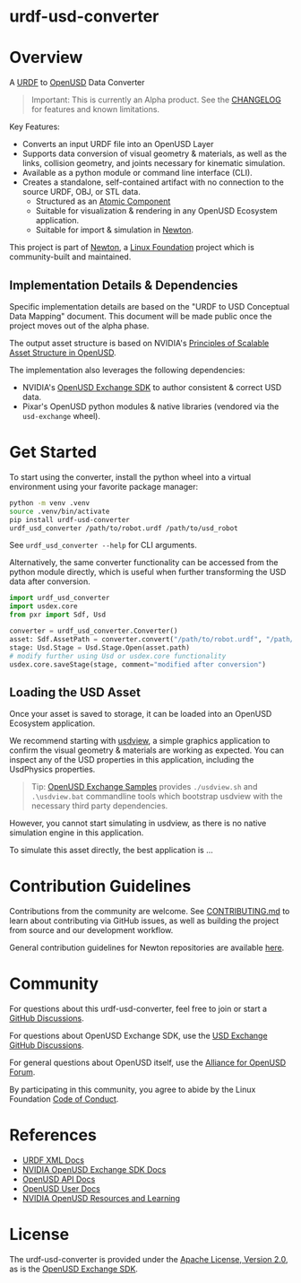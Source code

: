 # urdf-usd-converter

# Overview

A [URDF](https://wiki.ros.org/urdf/XML) to [OpenUSD](https://openusd.org) Data Converter

> Important: This is currently an Alpha product. See the [CHANGELOG](./CHANGELOG.md) for features and known limitations.

Key Features:
- Converts an input URDF file into an OpenUSD Layer
- Supports data conversion of visual geometry & materials, as well as the links, collision geometry, and joints necessary for kinematic simulation.
- Available as a python module or command line interface (CLI).
- Creates a standalone, self-contained artifact with no connection to the source URDF, OBJ, or STL data.
  - Structured as an [Atomic Component](https://docs.omniverse.nvidia.com/usd/latest/learn-openusd/independent/asset-structure-principles.html#atomic-model-structure-flowerpot)
  - Suitable for visualization & rendering in any OpenUSD Ecosystem application.
  - Suitable for import & simulation in [Newton](https://github.com/newton-physics/newton).

This project is part of [Newton](https://github.com/newton-physics), a [Linux Foundation](https://www.linuxfoundation.org) project which is community-built and maintained.

## Implementation Details & Dependencies

Specific implementation details are based on the "URDF to USD Conceptual Data Mapping" document. This document will be made public once the project moves out of the alpha phase.

The output asset structure is based on NVIDIA's [Principles of Scalable Asset Structure in OpenUSD](https://docs.omniverse.nvidia.com/usd/latest/learn-openusd/independent/asset-structure-principles.html).

The implementation also leverages the following dependencies:
- NVIDIA's [OpenUSD Exchange SDK](https://docs.omniverse.nvidia.com/usd/code-docs/usd-exchange-sdk/latest/index.html) to author consistent & correct USD data.
- Pixar's OpenUSD python modules & native libraries (vendored via the `usd-exchange` wheel).

# Get Started

To start using the converter, install the python wheel into a virtual environment using your favorite package manager:

```bash
python -m venv .venv
source .venv/bin/activate
pip install urdf-usd-converter
urdf_usd_converter /path/to/robot.urdf /path/to/usd_robot
```

See `urdf_usd_converter --help` for CLI arguments.

Alternatively, the same converter functionality can be accessed from the python module directly, which is useful when further transforming the USD data after conversion.

```python
import urdf_usd_converter
import usdex.core
from pxr import Sdf, Usd

converter = urdf_usd_converter.Converter()
asset: Sdf.AssetPath = converter.convert("/path/to/robot.urdf", "/path/to/usd_robot")
stage: Usd.Stage = Usd.Stage.Open(asset.path)
# modify further using Usd or usdex.core functionality
usdex.core.saveStage(stage, comment="modified after conversion")
```

## Loading the USD Asset

Once your asset is saved to storage, it can be loaded into an OpenUSD Ecosystem application.

We recommend starting with [usdview](https://docs.omniverse.nvidia.com/usd/latest/usdview/index.html), a simple graphics application to confirm the visual geometry & materials are working as expected. You can inspect any of the USD properties in this application, including the UsdPhysics properties.

> Tip: [OpenUSD Exchange Samples](https://github.com/NVIDIA-Omniverse/usd-exchange-samples) provides `./usdview.sh` and `.\usdview.bat` commandline tools which bootstrap usdview with the necessary third party dependencies.

However, you cannot start simulating in usdview, as there is no native simulation engine in this application.

To simulate this asset directly, the best application is ...

# Contribution Guidelines

Contributions from the community are welcome. See [CONTRIBUTING.md](./CONTRIBUTING.md) to learn about contributing via GitHub issues, as well as building the project from source and our development workflow.

General contribution guidelines for Newton repositories are available [here](https://github.com/newton-physics/newton-governance/blob/main/CONTRIBUTING.md).

# Community

For questions about this urdf-usd-converter, feel free to join or start a [GitHub Discussions](https://github.com/newton-physics/urdf-usd-converter/discussions).

For questions about OpenUSD Exchange SDK, use the [USD Exchange GitHub Discussions](https://github.com/NVIDIA-Omniverse/usd-exchange/discussions).

For general questions about OpenUSD itself, use the [Alliance for OpenUSD Forum](https://forum.aousd.org).

By participating in this community, you agree to abide by the Linux Foundation [Code of Conduct](https://lfprojects.org/policies/code-of-conduct/).

# References

- [URDF XML Docs](https://wiki.ros.org/urdf/XML)
- [NVIDIA OpenUSD Exchange SDK Docs](https://docs.omniverse.nvidia.com/usd/code-docs/usd-exchange-sdk)
- [OpenUSD API Docs](https://openusd.org/release/api/index.html)
- [OpenUSD User Docs](https://openusd.org/release/index.html)
- [NVIDIA OpenUSD Resources and Learning](https://developer.nvidia.com/usd)

# License

The urdf-usd-converter is provided under the [Apache License, Version 2.0](https://www.apache.org/licenses/LICENSE-2.0), as is the [OpenUSD Exchange SDK](https://docs.omniverse.nvidia.com/usd/code-docs/usd-exchange-sdk/latest/docs/licenses.html).

